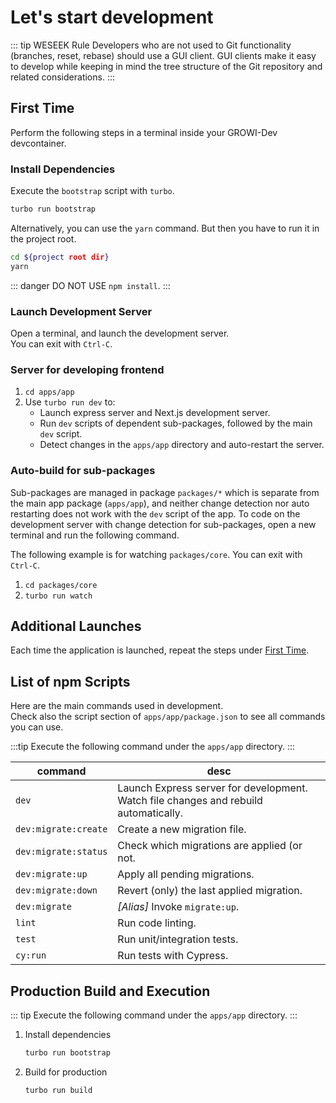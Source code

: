 # Let's start development

::: tip WESEEK Rule
Developers who are not used to Git functionality (branches, reset, rebase) should use a GUI client.
GUI clients make it easy to develop while keeping in mind the tree structure of the Git repository and related considerations.
:::

## First Time

Perform the following steps in a terminal inside your GROWI-Dev devcontainer.

### Install Dependencies

Execute the `bootstrap` script with `turbo`.

``` bash
turbo run bootstrap
```

Alternatively, you can use the `yarn` command. But then you have to run it in the project root.

``` bash
cd ${project root dir}
yarn
```

::: danger
DO NOT USE `npm install`.
:::


### Launch Development Server

Open a terminal, and launch the development server.  
You can exit with `Ctrl-C`.

### Server for developing frontend

1. `cd apps/app`
1. Use `turbo run dev` to:
   - Launch express server and Next.js development server.
   - Run `dev` scripts of dependent sub-packages, followed by the main `dev` script.
   - Detect changes in the `apps/app` directory and auto-restart the server.

### Auto-build for sub-packages

Sub-packages are managed in package `packages/*` which is separate from the main app package (`apps/app`),
and neither change detection nor auto restarting does not work with the `dev` script of the app.
To code on the development server with change detection for sub-packages, open a new terminal and run the following command.

The following example is for watching `packages/core`. You can exit with `Ctrl-C`.

1. `cd packages/core`
1. `turbo run watch`


## Additional Launches

Each time the application is launched, repeat the steps under [First Time](#first-time).

## List of npm Scripts

Here are the main commands used in development.  
Check also the script section of `apps/app/package.json`
to see all commands you can use.

:::tip
Execute the following command under the `apps/app` directory.
:::

|command|desc|
|--|--|
|`dev`|Launch Express server for development.<br>Watch file changes and rebuild automatically.|
|`dev:migrate:create`|Create a new migration file.|
|`dev:migrate:status`|Check which migrations are applied (or not.|
|`dev:migrate:up`|Apply all pending migrations.|
|`dev:migrate:down`|Revert (only) the last applied migration.|
|`dev:migrate`|*[Alias]* Invoke `migrate:up`.|
|`lint`|Run code linting.|
|`test`|Run unit/integration tests.|
|`cy:run`|Run tests with Cypress.|


## Production Build and Execution

::: tip
Execute the following command under the `apps/app` directory.
:::

1. Install dependencies

    ```bash
    turbo run bootstrap
    ```

1. Build for production

    ```bash
    turbo run build
    ```
